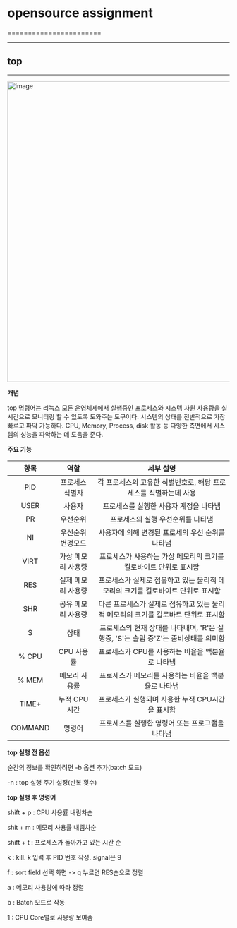 # opensource assignment

=======================

***
## top
-----------------------------
<img width="682" alt="image" src="https://github.com/hyeeun00/open/assets/141088088/22640ee3-839c-4af4-bbdd-ef20f7897369">

**개념**


top 명령어는 리눅스 모든 운영체제에서 실행중인 프로세스와 시스템 자원 사용량을 실시간으로 모니터링 할 수 있도록 도와주는 도구이다. 시스템의 상태를 전반적으로 가장 빠르고 파악 가능하다. CPU, Memory, Process, disk 활동 등 다양한 측면에서 시스템의 성능을 파악하는 데 도움을 준다.

**주요 기능**


| 항목 | 역할 | 세부 설명 |
|:----:|:------------:|:----------------------------------------------:|
|PID | 프로세스 식별자 | 각 프로세스의 고유한 식별번호로, 해당 프로세스를 식별하는데 사용|
| USER| 사용자 | 프로세스를 실행한 사용자 계정을 나타냄|
| PR | 우선순위 | 프로세스의 실행 우선순위를 나타냄 |
| NI | 우선순위 변경모드 | 사용자에 의해 변경된 프로세의 우선 순위를 나타냄 |
| VIRT | 가상 메모리 사용량 | 프로세스가 사용하는 가상 메모리의 크기를 킬로바이트 단위로 표시함 |
| RES | 실제 메모리 사용량 | 프로세스가 실제로 점유하고 있는 물리적 메모리의 크기를 킬로바이트 단위로 표시함 |
| SHR | 공유 메모리 사용량 | 다른 프로세스가 실제로 점유하고 있는 물리적 메모리의 크기를 킬로바트 단위로 표시함 |
| S | 상태 | 프로세스의 현재 상태를 나타내며, 'R'은 실행중, 'S'는 슬립 중'Z'는 좀비상태를 의미함
| % CPU | CPU 사용률 | 프로세스가 CPU를 사용하는 비율을 백분율로 나타냄|
| % MEM| 메모리 사용률 | 프로세스가 메모리를 사용하는 비율을 백분율로 나타냄 |
| TIME+ | 누적 CPU 시간 | 프로세스가 실행되며 사용한 누적 CPU시간을 표시함 |
| COMMAND | 명령어 | 프로세스를 실행한 명령어 또는 프로그램을 나타냄 |


**top 실행 전 옵션**

순간의 정보를 확인하려면 -b 옵션 추가(batch 모드)

-n : top 실행 주기 설정(반복 횟수)

**top 실행 후 명령어**

shift + p : CPU 사용률 내림차순

shit + m : 메모리 사용률 내림차순

shift + t : 프로세스가 돌아가고 있는 시간 순

k : kill. k 입력 후 PID 번호 작성. signal은 9

f : sort field 선택 화면 -> q 누르면 RES순으로 정렬

a : 메모리 사용량에 따라 정렬

b : Batch 모드로 작동

1 : CPU Core별로 사용량 보여줌
